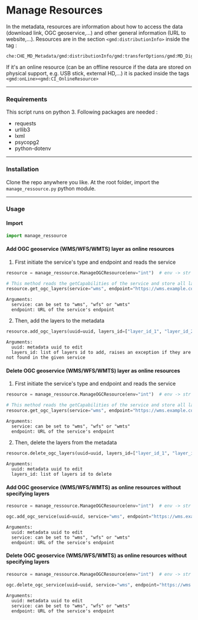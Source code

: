 # Manage Resources

In the metadata, resources are information about how to access the data (download link, OGC geoservice,...) 
and other general information (URL to website,...).
Resources are in the section `<gmd:distributionInfo>` inside the tag :
```
che:CHE_MD_Metadata/gmd:distributionInfo/gmd:transferOptions/gmd:MD_DigitalTransferOptions
```
If it's an online resource (can be an offline resource if the data are stored on physical support, e.g. USB stick, external HD,...)
it is packed inside the tags `<gmd:onLine><gmd:CI_OnlineResource>`

---
### Requirements
This script runs on python 3. Following packages are needed :
* requests
* urllib3
* lxml
* psycopg2
* python-dotenv
---
### Installation
Clone the repo anywhere you like. At the root folder, import the `manage_ressource.py` python module.

---
### Usage
#### Import
```python
import manage_ressource
```
#### Add OGC geoservice (WMS/WFS/WMTS) layer as online resources
1) First initiate the service's type and endpoint and reads the service

```python
resource = manage_ressource.ManageOGCResource(env="int")  # env -> str (default = 'int'), can be set to 'prod' to work on the production environment of geocat

# This method reads the getCapabilities of the service and store all layer ID and Title in 5 languages (de, fr, it, en, rm)
resource.get_ogc_layers(service="wms", endpoint="https://wms.example.com")
```

```
Arguments:
  service: can be set to "wms", "wfs" or "wmts"
  endpoint: URL of the service's endpoint
```

2) Then, add the layers to the metadata

```python
resource.add_ogc_layers(uuid=uuid, layers_id=["layer_id_1", "layer_id_2"])
```

```
Arguments:
  uuid: metadata uuid to edit
  layers_id: list of layers id to add, raises an exception if they are not found in the given service
```

#### Delete OGC geoservice (WMS/WFS/WMTS) layer as online resources
1) First initiate the service's type and endpoint and reads the service

```python
resource = manage_ressource.ManageOGCResource(env="int")  # env -> str (default = 'int'), can be set to 'prod' to work on the production environment of geocat

# This method reads the getCapabilities of the service and store all layer ID and Title in 5 languages (de, fr, it, en, rm)
resource.get_ogc_layers(service="wms", endpoint="https://wms.example.com")
```

```
Arguments:
  service: can be set to "wms", "wfs" or "wmts"
  endpoint: URL of the service's endpoint
```

2) Then, delete the layers from the metadata

```python
resource.delete_ogc_layers(uuid=uuid, layers_id=["layer_id_1", "layer_id_2"])
```

```
Arguments:
  uuid: metadata uuid to edit
  layers_id: list of layers id to delete
```
#### Add OGC geoservice (WMS/WFS/WMTS) as online resources without specifying layers

```python
resource = manage_ressource.ManageOGCResource(env="int")  # env -> str (default = 'int'), can be set to 'prod' to work on the production environment of geocat

ogc.add_ogc_service(uuid=uuid, service="wms", endpoint="https://wms.example.com")
```

```
Arguments:
  uuid: metadata uuid to edit
  service: can be set to "wms", "wfs" or "wmts"
  endpoint: URL of the service's endpoint
```
#### Delete OGC geoservice (WMS/WFS/WMTS) as online resources without specifying layers

```python
resource = manage_ressource.ManageOGCResource(env="int")  # env -> str (default = 'int'), can be set to 'prod' to work on the production environment of geocat

ogc.delete_ogc_service(uuid=uuid, service="wms", endpoint="https://wms.example.com")
```

```
Arguments:
  uuid: metadata uuid to edit
  service: can be set to "wms", "wfs" or "wmts"
  endpoint: URL of the service's endpoint
```
